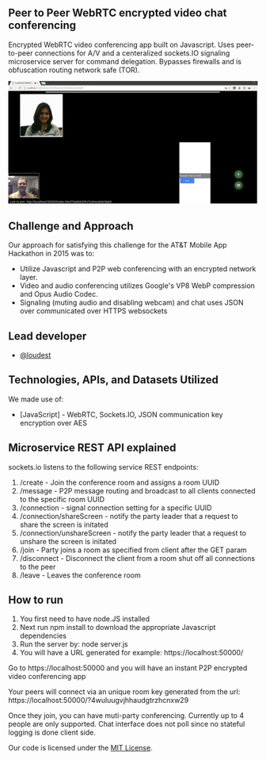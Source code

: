 ## Peer to Peer WebRTC encrypted video chat conferencing

Encrypted WebRTC video conferencing app built on Javascript.  Uses peer-to-peer connections for A/V and a centeralized sockets.IO signaling microservice server for command delegation.  Bypasses firewalls and is obfuscation routing network safe (TOR).

![Screenshot](screenshot.png)

## Challenge and Approach

Our approach for satisfying this challenge for the AT&T Mobile App Hackathon​ in 2015 was to:

- Utilize Javascript and P2P web conferencing with an encrypted network layer.
- Video and audio conferencing utilizes Google's VP8 WebP compression and Opus Audio Codec.
- Signaling (muting audio and disabling webcam) and chat uses JSON over communicated over HTTPS websockets

## Lead developer

- [@loudest](https://github.com/loudest)

## Technologies, APIs, and Datasets Utilized

We made use of:
- [JavaScript] - WebRTC, Sockets.IO, JSON communication key encryption over AES

## Microservice REST API explained
sockets.io listens to the following service REST endpoints:
1. /create - Join the conference room and assigns a room UUID 
2. /message - P2P message routing and broadcast to all clients connected to the specific room UUID
3. /connection - signal connection setting for a specific UUID
4. /connection/shareScreen - notify the party leader that a request to share the screen is initated
5. /connection/unshareScreen - notify the party leader that a request to unshare the screen is initated 
6. /join - Party joins a room as specified from client after the GET param
7. /disconnect - Disconnect the client from a room shut off all connections to the peer
8. /leave - Leaves the conference room

## How to run

1) You first need to have node.JS installed
2) Next run npm install to download the appropriate Javascript dependencies
3) Run the server by: node server.js
4) You will have a URL generated for example: https://localhost:50000/

Go to https://localhost:50000 and you will have an instant P2P encrypted video conferencing app

Your peers will connect via an unique room key generated from the url: https://localhost:50000/?4wuluugvjhhaudgtrzhcnxw29

Once they join, you can have muti-party conferencing.  Currently up to 4 people are only supported.  Chat interface does not poll since no stateful logging is done client side.

Our code is licensed under the [MIT License](LICENSE.md).
